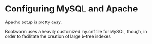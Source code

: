 # Configuring MySQL and Apache

Apache setup is pretty easy.

Bookworm uses a heavily customized my.cnf file for MySQL, though, in order to facilitate the creation of large b-tree indexes.


